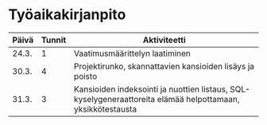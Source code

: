 # Työaikakirjanpito

| Päivä | Tunnit | Aktiviteetti |
| -- | -- | -- |
| 24.3. | 1 | Vaatimusmäärittelyn laatiminen |
| 30.3. | 4 | Projektirunko, skannattavien kansioiden lisäys ja poisto |
| 31.3. | 3 | Kansioiden indeksointi ja nuottien listaus, SQL-kyselygeneraattoreita elämää helpottamaan, yksikkötestausta |

